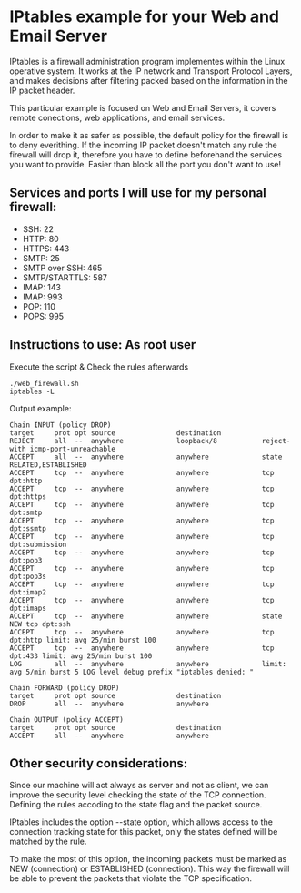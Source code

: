 # IPtables example for your Web and Email Server

IPtables is a firewall administration program implementes within the Linux operative system. It works at the IP network and Transport Protocol Layers, and makes decisions after filtering packed based on the information in the IP packet header.

This particular example is focused on Web and Email Servers, it covers remote conections, web applications, and email services.

In order to make it as safer as possible, the default policy for the firewall is to deny everithing. If the incoming IP packet doesn't match any rule the firewall will drop it, therefore you have to define beforehand the services you want to provide. Easier than block all the port you don't want to use!

## Services and ports I will use for my personal firewall:

* SSH: 22
* HTTP: 80
* HTTPS: 443
* SMTP: 25
* SMTP over SSH: 465
* SMTP/STARTTLS: 587
* IMAP: 143
* IMAP: 993
* POP: 110
* POPS: 995

## Instructions to use: As root user

Execute the script & Check the rules afterwards
	
	./web_firewall.sh
	iptables -L

Output example:

	Chain INPUT (policy DROP)
	target     prot opt source               destination
	REJECT     all  --  anywhere             loopback/8           reject-with icmp-port-unreachable
	ACCEPT     all  --  anywhere             anywhere             state RELATED,ESTABLISHED
	ACCEPT     tcp  --  anywhere             anywhere             tcp dpt:http
	ACCEPT     tcp  --  anywhere             anywhere             tcp dpt:https
	ACCEPT     tcp  --  anywhere             anywhere             tcp dpt:smtp
	ACCEPT     tcp  --  anywhere             anywhere             tcp dpt:ssmtp
	ACCEPT     tcp  --  anywhere             anywhere             tcp dpt:submission
	ACCEPT     tcp  --  anywhere             anywhere             tcp dpt:pop3
	ACCEPT     tcp  --  anywhere             anywhere             tcp dpt:pop3s
	ACCEPT     tcp  --  anywhere             anywhere             tcp dpt:imap2
	ACCEPT     tcp  --  anywhere             anywhere             tcp dpt:imaps
	ACCEPT     tcp  --  anywhere             anywhere             state NEW tcp dpt:ssh
	ACCEPT     tcp  --  anywhere             anywhere             tcp dpt:http limit: avg 25/min burst 100
	ACCEPT     tcp  --  anywhere             anywhere             tcp dpt:433 limit: avg 25/min burst 100
	LOG        all  --  anywhere             anywhere             limit: avg 5/min burst 5 LOG level debug prefix "iptables denied: "

	Chain FORWARD (policy DROP)
	target     prot opt source               destination
	DROP       all  --  anywhere             anywhere

	Chain OUTPUT (policy ACCEPT)
	target     prot opt source               destination
	ACCEPT     all  --  anywhere             anywhere

## Other security considerations:

Since our machine will act always as server and not as client, we can improve the security level checking the state of the TCP connection. Defining the rules accoding to the state flag and the packet source.

IPtables includes the option --state option, which allows access to the connection tracking state for this packet, only the states defined will be matched by the rule.

To make the most of this option, the incoming packets must be marked as NEW (connection) or ESTABLISHED (connection). This way the firewall will be able to prevent the packets that violate the TCP specification.
